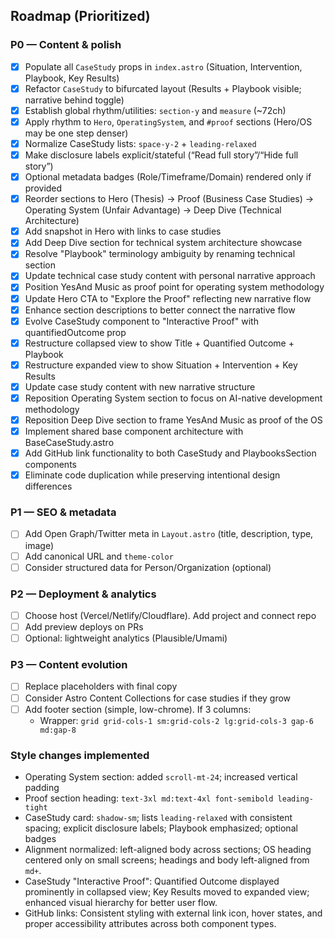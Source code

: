 ## Roadmap (Prioritized)

### P0 — Content & polish
- [x] Populate all `CaseStudy` props in `index.astro` (Situation, Intervention, Playbook, Key Results)
- [x] Refactor `CaseStudy` to bifurcated layout (Results + Playbook visible; narrative behind toggle)
- [x] Establish global rhythm/utilities: `section-y` and `measure` (~72ch)
- [x] Apply rhythm to `Hero`, `OperatingSystem`, and `#proof` sections (Hero/OS may be one step denser)
- [x] Normalize CaseStudy lists: `space-y-2` + `leading-relaxed`
- [x] Make disclosure labels explicit/stateful (“Read full story”/“Hide full story”)
- [x] Optional metadata badges (Role/Timeframe/Domain) rendered only if provided
- [x] Reorder sections to Hero (Thesis) → Proof (Business Case Studies) → Operating System (Unfair Advantage) → Deep Dive (Technical Architecture)
- [x] Add snapshot in Hero with links to case studies
- [x] Add Deep Dive section for technical system architecture showcase
- [x] Resolve "Playbook" terminology ambiguity by renaming technical section
- [x] Update technical case study content with personal narrative approach
- [x] Position YesAnd Music as proof point for operating system methodology
- [x] Update Hero CTA to "Explore the Proof" reflecting new narrative flow
- [x] Enhance section descriptions to better connect the narrative flow
- [x] Evolve CaseStudy component to "Interactive Proof" with quantifiedOutcome prop
- [x] Restructure collapsed view to show Title + Quantified Outcome + Playbook
- [x] Restructure expanded view to show Situation + Intervention + Key Results
- [x] Update case study content with new narrative structure
- [x] Reposition Operating System section to focus on AI-native development methodology
- [x] Reposition Deep Dive section to frame YesAnd Music as proof of the OS
- [x] Implement shared base component architecture with BaseCaseStudy.astro
- [x] Add GitHub link functionality to both CaseStudy and PlaybooksSection components
- [x] Eliminate code duplication while preserving intentional design differences

### P1 — SEO & metadata
- [ ] Add Open Graph/Twitter meta in `Layout.astro` (title, description, type, image)
- [ ] Add canonical URL and `theme-color`
- [ ] Consider structured data for Person/Organization (optional)

### P2 — Deployment & analytics
- [ ] Choose host (Vercel/Netlify/Cloudflare). Add project and connect repo
- [ ] Add preview deploys on PRs
- [ ] Optional: lightweight analytics (Plausible/Umami)

### P3 — Content evolution
- [ ] Replace placeholders with final copy
- [ ] Consider Astro Content Collections for case studies if they grow
- [ ] Add footer section (simple, low-chrome). If 3 columns:
  - Wrapper: `grid grid-cols-1 sm:grid-cols-2 lg:grid-cols-3 gap-6 md:gap-8`

### Style changes implemented
- Operating System section: added `scroll-mt-24`; increased vertical padding
- Proof section heading: `text-3xl md:text-4xl font-semibold leading-tight`
- CaseStudy card: `shadow-sm`; lists `leading-relaxed` with consistent spacing; explicit disclosure labels; Playbook emphasized; optional badges
- Alignment normalized: left-aligned body across sections; OS heading centered only on small screens; headings and body left-aligned from `md+`.
- CaseStudy "Interactive Proof": Quantified Outcome displayed prominently in collapsed view; Key Results moved to expanded view; enhanced visual hierarchy for better user flow.
- GitHub links: Consistent styling with external link icon, hover states, and proper accessibility attributes across both component types.


